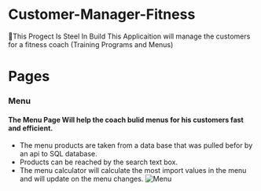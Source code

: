 # Customer-Manager-Fitness
🔴This Progect Is Steel In Build
This Applicaition will manage the customers for a fitness coach (Training Programs and Menus)

# Pages
### Menu
#### The Menu Page Will help the coach bulid menus for his customers fast and efficient.
* The menu products are taken from a data base that was pulled befor by an api to SQL database.
* Products can be reached by the search text box.
* The menu calculator will calculate the most import values in the menu and will update on the menu changes.
![Menu](https://user-images.githubusercontent.com/88895210/140278859-40525f11-ab1a-4763-a857-31b3497c1fea.png)

